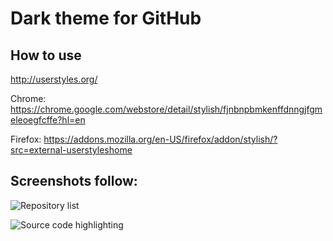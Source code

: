 # Dark theme for GitHub

## How to use

http://userstyles.org/

Chrome: https://chrome.google.com/webstore/detail/stylish/fjnbnpbmkenffdnngjfgmeleoegfcffe?hl=en

Firefox: https://addons.mozilla.org/en-US/firefox/addon/stylish/?src=external-userstyleshome

## Screenshots follow:

![Repository list](http://i.imgur.com/XnUsB.png)

![Source code highlighting](http://i.imgur.com/Ggwcz.png)

